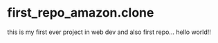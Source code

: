 # first_repo_amazon.clone
 this is my first ever project  in web dev and also first repo...
hello world!!
